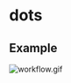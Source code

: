 # dots


## Example
![workflow.gif](https://user-images.githubusercontent.com/6562852/47032170-9b2d2b00-d169-11e8-90b2-831bf00264bb.gif)
